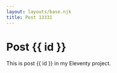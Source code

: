 ```yaml
---
layout: layouts/base.njk
title: Post 13331
---
```


# Post {{ id }}

This is post {{ id }} in my Eleventy project.
